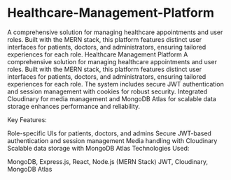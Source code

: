 # Healthcare-Management-Platform
A comprehensive solution for managing healthcare appointments and user roles. Built with the MERN stack, this platform features distinct user interfaces for patients, doctors, and administrators, ensuring tailored experiences for each role. 
Healthcare Management Platform
A comprehensive solution for managing healthcare appointments and user roles. Built with the MERN stack, this platform features distinct user interfaces for patients, doctors, and administrators, ensuring tailored experiences for each role. The system includes secure JWT authentication and session management with cookies for robust security. Integrated Cloudinary for media management and MongoDB Atlas for scalable data storage enhances performance and reliability.

Key Features:

Role-specific UIs for patients, doctors, and admins
Secure JWT-based authentication and session management
Media handling with Cloudinary
Scalable data storage with MongoDB Atlas
Technologies Used:

MongoDB, Express.js, React, Node.js (MERN Stack)
JWT, Cloudinary, MongoDB Atlas
